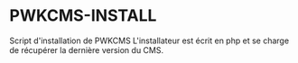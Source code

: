 # PWKCMS-INSTALL
Script d'installation de PWKCMS
L'installateur est écrit en php et se charge de récupérer la dernière version du CMS.
